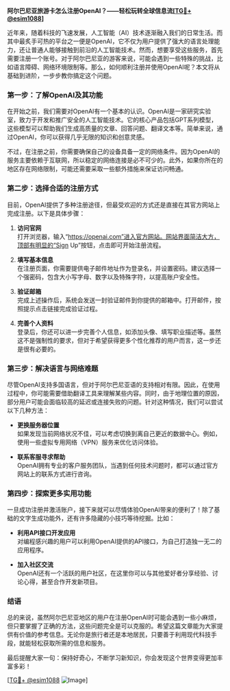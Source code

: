 **阿尔巴尼亚旅游卡怎么注册OpenAI？——轻松玩转全球信息流[[TG💪+ @esim1088](https://t.me/s/esim1088)]**

近年来，随着科技的飞速发展，人工智能（AI）技术逐渐融入我们的日常生活。而其中最炙手可热的平台之一便是OpenAI，它不仅为用户提供了强大的语言处理能力，还让普通人能够接触到前沿的人工智能技术。然而，想要享受这些服务，首先需要注册一个账号。对于阿尔巴尼亚的游客来说，可能会遇到一些特殊的挑战，比如语言障碍、网络环境限制等。那么，如何顺利注册并使用OpenAI呢？本文将从基础到进阶，一步步教你搞定这个问题。

### 第一步：了解OpenAI及其功能

在开始之前，我们需要对OpenAI有一个基本的认识。OpenAI是一家研究实验室，致力于开发和推广安全的人工智能技术。它的核心产品包括GPT系列模型，这些模型可以帮助我们生成高质量的文章、回答问题、翻译文本等。简单来说，通过OpenAI，你可以获得几乎无限的知识和创意灵感。

不过，在注册之前，你需要确保自己的设备具备一定的网络条件。因为OpenAI的服务主要依赖于互联网，所以稳定的网络连接是必不可少的。此外，如果你所在的地区存在网络限制，可能还需要采取一些额外措施来保证访问畅通。

### 第二步：选择合适的注册方式

目前，OpenAI提供了多种注册途径，但最受欢迎的方式还是直接在其官方网站上完成注册。以下是具体步骤：

1. **访问官网**  
   打开浏览器，输入“https://openai.com”进入官方网站。网站界面简洁大方，顶部有明显的“Sign Up”按钮，点击即可开始注册流程。

2. **填写基本信息**  
   在注册页面，你需要提供电子邮件地址作为登录名，并设置密码。建议选择一个强密码，包含大小写字母、数字以及特殊字符，以提高账户安全性。

3. **验证邮箱**  
   完成上述操作后，系统会发送一封验证邮件到你提供的邮箱中。打开邮件，按照提示点击链接完成验证过程。

4. **完善个人资料**  
   登录后，你还可以进一步完善个人信息，如添加头像、填写职业描述等。虽然这不是强制性的要求，但对于希望获得更多个性化推荐的用户而言，这一步还是很有必要的。

### 第三步：解决语言与网络难题

尽管OpenAI支持多国语言，但对于阿尔巴尼亚语的支持相对有限。因此，在使用过程中，你可能需要借助翻译工具来理解某些内容。同时，由于地理位置的原因，部分用户可能会面临较高的延迟或连接失败的问题。针对这种情况，我们可以尝试以下几种方法：

- **更换服务器位置**  
  如果发现当前网络状况不佳，可以考虑切换到离自己更近的数据中心。例如，使用一些虚拟专用网络（VPN）服务来优化访问体验。

- **联系客服寻求帮助**  
  OpenAI拥有专业的客户服务团队，当遇到任何技术问题时，都可以通过官方网站上的联系方式进行咨询。

### 第四步：探索更多实用功能

一旦成功注册并激活账户，接下来就可以尽情体验OpenAI带来的便利了！除了基础的文字生成功能外，还有许多隐藏的小技巧等待挖掘。比如：

- **利用API接口开发应用**  
  对编程感兴趣的用户可以利用OpenAI提供的API接口，为自己打造独一无二的应用程序。

- **加入社区交流**  
  OpenAI还有一个活跃的用户社区，在这里你可以与其他爱好者分享经验、讨论心得，甚至合作开发新项目。

### 结语

总的来说，虽然阿尔巴尼亚地区的用户在注册OpenAI时可能会遇到一些小麻烦，但只要掌握了正确的方法，这些问题完全是可以克服的。希望这篇文章能为大家提供有价值的参考信息。无论你是旅行者还是本地居民，只要善于利用现代科技手段，就能轻松获取所需的信息和服务。

最后提醒大家一句：保持好奇心，不断学习新知识，你会发现这个世界变得更加丰富多彩！

[[TG💪+ @esim1088](https://t.me/s/esim1088) ![Image](https://i.postimg.cc/4NQfJmqS/Snipaste-2025-05-13-00-14-12.png)]